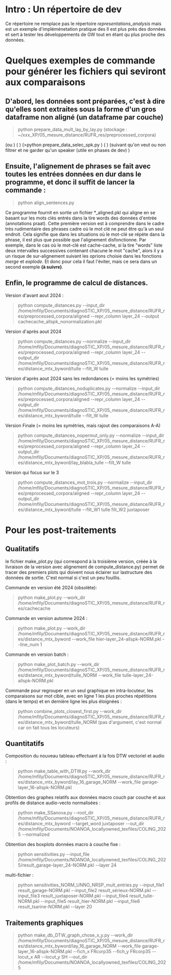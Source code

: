 # Intro : Un répertoire de dev

Ce répertoire ne remplace pas le répertoire *representations_analysis* mais est un exemple d'impléménetation pratique des
Il est plus près des données et sert à tester les développements de GW tout en étant qu plus proche des données.

# Quelques exemples de commande pour générer les fichiers qui seviront aux comparaisons

## D'abord, les données sont préparées, c'est à dire qu'elles sont extraites sous la forme d'un gros dataframe non aligné (un dataframe par couche)
>python prepare_data_mult_lay_by_lay.py
(stockage : ~/xxx_XP/05_mesure_distance/RUFR_res/preprocessed_corpora)

(ou                                                                                     )
(                                                                                       )
(>python prepare_data_selec_spk.py                                                      )
(                                                                                       )
(suivant qu'on veut ou non filtrer et ne garder qu'un speaker (utile en phases de dev)  )

## Ensuite, l'alignement de phrases se fait avec toutes les entrées données en dur dans le programme, et donc il suffit de lancer la commande :

>python align_sentences.py

Ce programme fournit en sortie un fichier *_aligned.pkl qui aligne en se basant sur les mots clés entrés dans la tire words des données d'entrée (annotations praat). Cette première version est à comprendre dans le cadre très rudimentaire des phrases cadre où le mot clé ne peut être qu'à un seul endroit. Cela signifie que dans les situations où le mot-clé se répète dans la phrase, il est plus que possible que l'alignement disfonctionne.
Par exemple, dans le cas où le mot-clé est cache-cache, si la tire "words" liste deux intervalles successives contenant chacune le mot "cache", alors il y a un risque de sur-alignement suivant les oprions choisie dans les fonctions *merge* et *explode*. Et donc pour cela il faut l'éviter, mais ce sera dans un second exemple **(à suivre)**.

## Enfin, le programme de calcul de distances.
Version d'avant aout 2024 :
>python compute_distances.py --input_dir /home/mfily/Documents/diagnoSTIC_XP/05_mesure_distance/RUFR_res/preprocessed_corpora/aligned --repr_column layer_24 --output cachecache_allspk_nonormalization.pkl

Version d'après aout 2024
>python compute_distances.py --normalize --input_dir /home/mfily/Documents/diagnoSTIC_XP/05_mesure_distance/RUFR_res/preprocessed_corpora/aligned --repr_column layer_24 --output_dir /home/mfily/Documents/diagnoSTIC_XP/05_mesure_distance/RUFR_res/distance_mtx_byword/tulle --filt_W tulle

Version d'après aout 2024 sans les redondances (= moins les symétries)
>python compute_distances_noduplicates.py --normalize --input_dir /home/mfily/Documents/diagnoSTIC_XP/05_mesure_distance/RUFR_res/preprocessed_corpora/aligned --repr_column layer_24 --output_dir /home/mfily/Documents/diagnoSTIC_XP/05_mesure_distance/RUFR_res/distance_mtx_byword/tulle --filt_W tulle

Version Finale (= moins les symétries, mais rajout des comparaisons A-A)
>python compute_distances_nopermut_only.py --normalize --input_dir /home/mfily/Documents/diagnoSTIC_XP/05_mesure_distance/RUFR_res/preprocessed_corpora/aligned --repr_column layer_24 --output_dir /home/mfily/Documents/diagnoSTIC_XP/05_mesure_distance/RUFR_res/distance_mtx_byword/lay_blabla_tulle --filt_W tulle

Version qui focus sur le 3
>python compute_distances_mot_trois.py --normalize --input_dir /home/mfily/Documents/diagnoSTIC_XP/05_mesure_distance/RUFR_res/preprocessed_corpora/aligned --repr_column layer_24 --output_dir /home/mfily/Documents/diagnoSTIC_XP/05_mesure_distance/RUFR_res/distance_mtx_byword/tulle --filt_W1 tulle filt_W2 juxtaposer

# Pour les post-traitements

## Qualitatifs

le fichier make_plot.py (qui correspond à la troisième version, créée à la livraison de la version avec alignement de compute_distance.py) permet de tracer des premiers plots qui doivent nous éclairer sur lastructure des données de sortie. C'est normal si c'est un peu fouillis.

Commande en version été 2024 (obsolète):
>python make_plot.py --work_dir /home/mfily/Documents/diagnoSTIC_XP/05_mesure_distance/RUFR_res/cachecache

Commande en version automne 2024 :
>python make_plot.py --work_dir /home/mfily/Documents/diagnoSTIC_XP/05_mesure_distance/RUFR_res/distance_mtx_byword --work_file hier-layer_24-allspk-NORM.pkl --line_num 1

Commande en version batch :
>python make_plot_batch.py --work_dir /home/mfily/Documents/diagnoSTIC_XP/05_mesure_distance/RUFR_res/distance_mtx_byword/tulle_NORM --work_file tulle-layer_24-allspk-NORM.pkl

Commande pour regrouper en un seul graphique en intra-locuteur, les comparaisons sur mot cible, avec en ligne 1 les plus proches répétitions (dans le temps) et en dernière ligne les plus éloignées :
>python combine_plots_closest_first.py --work_dir /home/mfily/Documents/diagnoSTIC_XP/05_mesure_distance/RUFR_res/distance_mtx_byword/tulle_NORM
(pas d'argument, c'est normal car on fait tous les locuteurs)

## Quantitatifs
Composition du nouveau tableau effectuant à la fois DTW vectoriel et audio :
>python make_table_with_DTW.py --work_dir /home/mfily/Documents/diagnoSTIC_XP/05_mesure_distance/RUFR_res/distance_mtx_byword/lay_16_garage_NORM --work_file garage-layer_16-allspk-NORM.pkl

Obtention des graphes relatifs aux données macro couch par couche et aux profils de distance audio-vecto normalisées :
>python make_SSanova.py --root_dir /home/mfily/Documents/diagnoSTIC_XP/05_mesure_distance/RUFR_res/distance_mtx_byword --target_word juxtaposer --out_dir /home/mfily/Documents/NOANOA_locallyowned_texfiles/COLING_2025 --normalized

Obtention des boxplots données macro à couche fixe :
>python sensitivities.py --input_file /home/mfily/Documents/NOANOA_locallyowned_texfiles/COLING_2025/result_garage-layer_24-NORM.pkl --layer 24

multi-fichier :
>python sensitivities_NORM_UNNO_NRSP_mult_entries.py --input_file1 result_garage-NORM.pkl --input_file2 result_sérieux-NORM.pkl --input_file3 result_juxtaposer-NORM.pkl --input_file4 result_tulle-NORM.pkl --input_file5 result_hier-NORM.pkl --input_file6 result_tsarine-NORM.pkl --layer 20

## Traitements graphiques
>python make_db_DTW_graph_chose_x_y.py --work_dir /home/mfily/Documents/diagnoSTIC_XP/05_mesure_distance/RUFR_res/distance_mtx_byword/lay_16_garage_NORM --work_file garage-layer_16-allspk-NORM.pkl --fich_x FRcorp35 --fich_y FRcorp35 --locut_x AR --locut_y SH --out_dir /home/mfily/Documents/NOANOA_locallyowned_texfiles/COLING_2025


